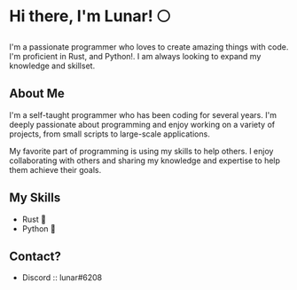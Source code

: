 # Hi there, I'm Lunar! 🌕

I'm a passionate programmer who loves to create amazing things with code. I'm proficient in Rust, and Python!. I am always looking to expand my knowledge and skillset.

## About Me
I'm a self-taught programmer who has been coding for several years. I'm deeply passionate about programming and enjoy working on a variety of projects, from small scripts to large-scale applications.

My favorite part of programming is using my skills to help others. I enjoy collaborating with others and sharing my knowledge and expertise to help them achieve their goals.

## My Skills
- Rust 🦀
- Python 🐍

## Contact?
- Discord :: lunar#6208
